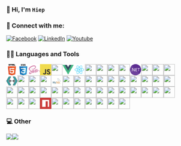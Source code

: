 ### 👋 Hi, I'm `Hiep`

### 🤝 Connect with me:
[<img alt="Facebook" src="https://img.shields.io/badge/Facebook-1877F2?style=for-the-badge&logo=facebook&logoColor=white" />](https://www.facebook.com/nnhiep582)
[<img alt="LinkedIn" src="https://img.shields.io/badge/LinkedIn-0077B5?style=for-the-badge&logo=linkedin&logoColor=white" />](https://www.linkedin.com/in/nnhiep/)
[<img alt="Youtube" src="https://img.shields.io/badge/Youtube-1877F2?style=for-the-badge&logo=youtube&logoColor=white" />](https://www.youtube.com/@nnhiep582)

### 👨‍💻 Languages and Tools
<div style="display: flex; flex-wrap: wrap; align-items: center;">
<img height="30" width="30" src="https://raw.githubusercontent.com/github/explore/80688e429a7d4ef2fca1e82350fe8e3517d3494d/topics/html/html.png" />
<img height="30" width="30" src="https://raw.githubusercontent.com/github/explore/80688e429a7d4ef2fca1e82350fe8e3517d3494d/topics/css/css.png" />
<img height="30" width="30" src="https://raw.githubusercontent.com/github/explore/80688e429a7d4ef2fca1e82350fe8e3517d3494d/topics/sass/sass.png" />
<img height="30" width="30" src="https://raw.githubusercontent.com/github/explore/80688e429a7d4ef2fca1e82350fe8e3517d3494d/topics/javascript/javascript.png" />
<img height="30" width="30" src="https://upload.wikimedia.org/wikipedia/commons/thumb/4/4c/Typescript_logo_2020.svg/2048px-Typescript_logo_2020.svg.png" />
<img height="30" width="30" src="https://raw.githubusercontent.com/github/explore/80688e429a7d4ef2fca1e82350fe8e3517d3494d/topics/vue/vue.png" />
<img height="30" width="30" src="https://raw.githubusercontent.com/github/explore/80688e429a7d4ef2fca1e82350fe8e3517d3494d/topics/react/react.png" />
<img height="30" width="30" src="https://upload.wikimedia.org/wikipedia/commons/thumb/1/1c/Pinialogo.svg/1200px-Pinialogo.svg.png" />
<img height="30" width="30" src="https://uxwing.com/wp-content/themes/uxwing/download/brands-and-social-media/redux-icon.png" />
<img height="30" width="30" src="https://seeklogo.com/images/C/c-sharp-c-logo-02F17714BA-seeklogo.com.png" />
<img height="30" width="30" src="https://i2.wp.com/cdn.iconscout.com/icon/free/png-256/java-43-569305.png" />
<img height="30" width="30" src="https://raw.githubusercontent.com/github/explore/93d8a67084f94b2a444e510199a6e7622e5b09a3/topics/dotnet/dotnet.png" />
<img height="30" width="30" src="https://static-00.iconduck.com/assets.00/spring-icon-256x256-2efvkvky.png" />
<img height="30" width="30" src="https://cdn.iconscout.com/icon/free/png-256/free-python-logo-icon-download-in-svg-png-gif-file-formats--technology-social-media-vol-5-pack-logos-icons-2945099.png?f=webp" />
<img height="30" width="30" src="https://codeopinion.com/wp-content/uploads/2017/10/Bitmap-MEDIUM_Entity-Framework-Core-Logo_2colors_Square_Boxed_RGB.png" />
</div>

<div style="display: flex; flex-wrap: wrap; align-items: center;">
<img height="30" width="30" src="https://raw.githubusercontent.com/nnhiep582k2/nnhiep582k2/main/logo.png" />
<img height="30" width="30" src="https://images.ctfassets.net/ee3ypdtck0rk/3tLmcHuiDfOr14Lntlm8lG/edead3af754857409d690681100690e3/icon-tech-signalR.png?w=256&h=256&q=50&fm=png" />
<img height="30" width="30" src="https://nuxt.com/assets/design-kit/icon-green.svg" />
<img height="30" width="30" src="https://encrypted-tbn0.gstatic.com/images?q=tbn:ANd9GcS8lp0rYCgNyrTHrV4v3yKrv6L2J0SnR_r_kHnX97uRIw&s" />
<img height="30" width="30" src="https://raw.githubusercontent.com/github/explore/80688e429a7d4ef2fca1e82350fe8e3517d3494d/topics/mysql/mysql.png" />
<img height="30" width="30" src="https://i.pinimg.com/originals/3e/55/df/3e55dfb0980956b42cac768b740cdad6.png" />
<img height="30" width="30" src="https://upload.wikimedia.org/wikipedia/commons/thumb/2/29/Postgresql_elephant.svg/993px-Postgresql_elephant.svg.png" />
<img height="30" width="30" src="https://5.imimg.com/data5/SELLER/Default/2022/6/OG/KZ/GC/154593131/oracle-database-licenses.png" />
<img height="30" width="30" src="https://seeklogo.com/images/M/mongodb-logo-D13D67C930-seeklogo.com.png" />
<img height="30" width="30" src="https://seeklogo.com/images/R/redis-logo-E403D4DD6A-seeklogo.com.png" />
<img height="30" width="30" src="https://i.pinimg.com/originals/39/b2/e4/39b2e4ad77c23a2c11e5950a7dfa2aec.png" />
<img height="30" width="30" src="https://noyantis.com/wp-content/uploads/2023/08/DevExtreme-2.png" />
<img height="30" width="30" src="https://avatars.githubusercontent.com/u/68583457?v=4&s=400" />
<img height="30" width="30" src="https://static-00.iconduck.com/assets.00/material-ui-icon-2048x1626-on580ia9.png" />
<img height="30" width="30" src="https://res.cloudinary.com/startup-grind/image/upload/c_fill,w_500,h_500,g_center/c_fill,dpr_2.0,f_auto,g_center,q_auto:good/v1/gcs/platform-data-dsc/events/Tailwind_CSS_Logo.svg_GkNDLAs.png" />
</div>

<div style="display: flex; flex-wrap: wrap; align-items: center;">
<img height="30" width="30" src="https://avatars.githubusercontent.com/u/76870092?s=280&v=4" />
<img height="30" width="30" src="https://brandslogos.com/wp-content/uploads/images/large/ubuntu-logo.png" />
<img height="30" width="30" src="https://cdn.icon-icons.com/icons2/195/PNG/256/VirtualBox_23525.png" />
<img height="30" width="30" src="https://seeklogo.com/images/V/vagrant-logo-B214F47636-seeklogo.com.png" />
<img height="30" width="30" src="https://cdn4.iconfinder.com/data/icons/logos-and-brands/512/97_Docker_logo_logos-512.png" />
<img height="30" width="30" src="https://uxwing.com/wp-content/themes/uxwing/download/brands-and-social-media/jenkins-icon.png" />
<img height="30" width="30" src="https://yt3.googleusercontent.com/AC0Ia-7Akfvhnkwy9s4kx2Qt3XFXFYe95SfmEba4pK46t22K0tAnS40R8AAa7_YPkSeu6t5TxA=s900-c-k-c0x00ffffff-no-rj" />
<img height="30" width="30" src="https://assets.vercel.com/image/upload/front/favicon/vercel/152x152.png" />
<img height="30" width="30" src="https://lightwidget.com/wp-content/uploads/godaddy-logo.png" />
<img height="30" width="30" src="https://upload.wikimedia.org/wikipedia/commons/thumb/b/b0/Chocolatey_icon.png/480px-Chocolatey_icon.png" />
<img height="30" width="30" src="https://uxwing.com/wp-content/themes/uxwing/download/brands-and-social-media/visual-studio-code-icon.png" />
<img height="30" width="30" src="https://upload.wikimedia.org/wikipedia/commons/thumb/2/2c/Visual_Studio_Icon_2022.svg/2048px-Visual_Studio_Icon_2022.svg.png" />
<img height="30" width="30" src="https://seeklogo.com/images/J/jetbrains-intellij-idea-logo-CA1D5DC51F-seeklogo.com.png" />
<img height="30" width="30" src="https://taiwebs.com/upload/icons/dbforge-studio-for-postgresql-enterprise-icon.png" />
<img height="30" width="30" src="https://cs.hofstra.edu/docs/images/software/ssms.png" />
</div>

<div style="display: flex; flex-wrap: wrap; align-items: center;">
<img height="30" width="30" src="https://openexchange.intersystems.com/mp/img/packages/1071/tqd1lx7xar1wlw7l4wjrxyea.png" />
<img height="30" width="30" src="https://upload.wikimedia.org/wikipedia/commons/f/f9/Windows_Terminal_Logo.png" />
<img height="30" width="30" src="https://uxwing.com/wp-content/themes/uxwing/download/brands-and-social-media/postman-icon.png" />
<img height="30" width="30" src="https://raw.githubusercontent.com/github/explore/80688e429a7d4ef2fca1e82350fe8e3517d3494d/topics/npm/npm.png" />
<img height="30" width="30" src="https://avatars.githubusercontent.com/u/18133?s=280&v=4" />
<img height="30" width="30" src="https://encrypted-tbn0.gstatic.com/images?q=tbn:ANd9GcR27kaHyBN4-iwj7H4pMmnE7kaC720Y-PYzKQ&usqp=CAU" />
<img height="30" width="30" src="https://seeklogo.com/images/B/bitbucket-logo-D072214725-seeklogo.com.png" />
<img height="30" width="30" src="https://static-00.iconduck.com/assets.00/gitlab-icon-2048x1885-1o0cwkbx.png" />
<img height="30" width="30" src="https://images.ctfassets.net/wl95ljfippl8/227taekzJ9UfuM9knHRa7B/29b6f61d6fc9cd1e2c3fdf409dca8b0b/Vector.webp" />
<img height="30" width="30" src="https://pbs.twimg.com/profile_images/1136901164039991297/-Vt-vAYQ_400x400.png" />
<img height="30" width="30" src="https://w7.pngwing.com/pngs/87/883/png-transparent-markdown-logos-and-brands-line-filled-icon-thumbnail.png" />
</div>

### 💻 Other
<div style="display: flex; flex-wrap: wrap; align-items: center;">
<img height="200" src="https://github-readme-stats.vercel.app/api?username=nnhiep582k2&show_icons=true&theme=radical" />
<img height="200" src="https://github-readme-stats.vercel.app/api/top-langs?username=nnhiep582k2&title_color=ffffff&text_color=c9cacc&icon_color=2bbc8a&bg_color=1d1f21&layout=compact&langs_count=11&card_width=420" />
</div>
